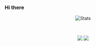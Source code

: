 ### Hi there

<p align="center">
<img src="https://github-readme-stats.vercel.app/api?username=Luck0101&show_icons=true&theme=shades-of-purple&bg_color=1C00ff00&hide_border=true" alt="Stats"/>
</p>
<br />

<p align="center">
  <img align="center" src="https://img.shields.io/badge/Offensive%20Security-141321?style=flat-square&logo=Red-Hat"/>
  <img align="center" src="https://img.shields.io/badge/Developer-141321?style=flat-square&logo=hack-the-box"/>
</p>
